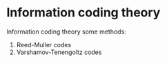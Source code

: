 # Information coding theory
Information coding theory some methods:
1. Reed-Muller codes
2. Varshamov-Tenengoltz codes
